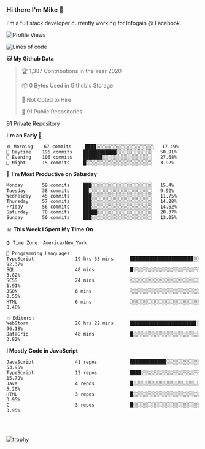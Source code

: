 ### Hi there I'm Mike 👋
I'm a full stack developer currently working for Infogain @ Facebook.

<!--START_SECTION:waka-->
![Profile Views](http://img.shields.io/badge/Profile%20Views-0-blue)

![Lines of code](https://img.shields.io/badge/From%20Hello%20World%20I%27ve%20Written-8.3%20million%20lines%20of%20code-blue)

**🐱 My Github Data** 

> 🏆 1,387 Contributions in the Year 2020
 > 
> 📦 0 Bytes Used in Github's Storage 
 > 
> 🚫 Not Opted to Hire
 > 
> 📜 91 Public Repositories 
 > 
91 Private Repository 
 > 
**I'm an Early 🐤** 

```text
🌞 Morning    67 commits     ████░░░░░░░░░░░░░░░░░░░░░   17.49% 
🌆 Daytime    195 commits    ████████████░░░░░░░░░░░░░   50.91% 
🌃 Evening    106 commits    ███████░░░░░░░░░░░░░░░░░░   27.68% 
🌙 Night      15 commits     █░░░░░░░░░░░░░░░░░░░░░░░░   3.92%

```
📅 **I'm Most Productive on Saturday** 

```text
Monday       59 commits     ███░░░░░░░░░░░░░░░░░░░░░░   15.4% 
Tuesday      38 commits     ██░░░░░░░░░░░░░░░░░░░░░░░   9.92% 
Wednesday    45 commits     ███░░░░░░░░░░░░░░░░░░░░░░   11.75% 
Thursday     57 commits     ███░░░░░░░░░░░░░░░░░░░░░░   14.88% 
Friday       56 commits     ███░░░░░░░░░░░░░░░░░░░░░░   14.62% 
Saturday     78 commits     █████░░░░░░░░░░░░░░░░░░░░   20.37% 
Sunday       50 commits     ███░░░░░░░░░░░░░░░░░░░░░░   13.05%

```


📊 **This Week I Spent My Time On** 

```text
⌚︎ Time Zone: America/New_York

💬 Programming Languages: 
TypeScript               19 hrs 33 mins      ███████████████████████░░   92.37% 
SQL                      48 mins             █░░░░░░░░░░░░░░░░░░░░░░░░   3.82% 
SCSS                     24 mins             ░░░░░░░░░░░░░░░░░░░░░░░░░   1.91% 
JSON                     6 mins              ░░░░░░░░░░░░░░░░░░░░░░░░░   0.55% 
HTML                     6 mins              ░░░░░░░░░░░░░░░░░░░░░░░░░   0.48%

🔥 Editors: 
WebStorm                 20 hrs 22 mins      ████████████████████████░   96.18% 
DataGrip                 48 mins             █░░░░░░░░░░░░░░░░░░░░░░░░   3.82%

```

**I Mostly Code in JavaScript** 

```text
JavaScript               41 repos            █████████████░░░░░░░░░░░░   53.95% 
TypeScript               12 repos            ████░░░░░░░░░░░░░░░░░░░░░   15.79% 
Java                     4 repos             █░░░░░░░░░░░░░░░░░░░░░░░░   5.26% 
HTML                     3 repos             █░░░░░░░░░░░░░░░░░░░░░░░░   3.95% 
C                        3 repos             █░░░░░░░░░░░░░░░░░░░░░░░░   3.95%

```



<!--END_SECTION:waka-->

##### &nbsp;
[![trophy](https://github-profile-trophy.vercel.app/?username=uptonm&theme=dracula)](https://github.com/ryo-ma/github-profile-trophy)
